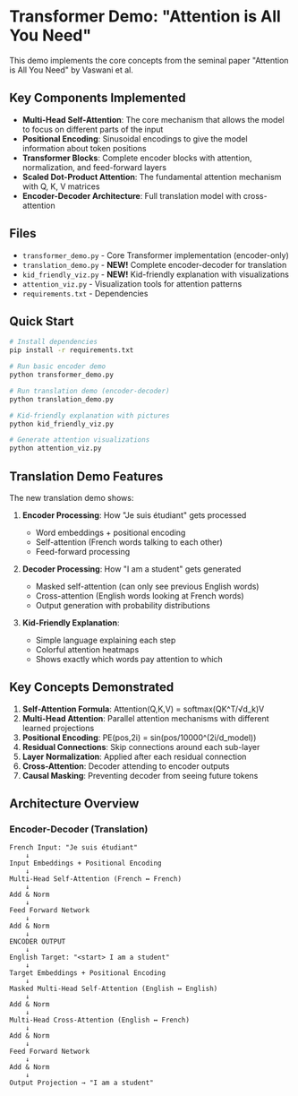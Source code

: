 # Transformer Demo: "Attention is All You Need"

This demo implements the core concepts from the seminal paper "Attention is All You Need" by Vaswani et al.

## Key Components Implemented

- **Multi-Head Self-Attention**: The core mechanism that allows the model to focus on different parts of the input
- **Positional Encoding**: Sinusoidal encodings to give the model information about token positions
- **Transformer Blocks**: Complete encoder blocks with attention, normalization, and feed-forward layers
- **Scaled Dot-Product Attention**: The fundamental attention mechanism with Q, K, V matrices
- **Encoder-Decoder Architecture**: Full translation model with cross-attention

## Files

- `transformer_demo.py` - Core Transformer implementation (encoder-only)
- `translation_demo.py` - **NEW!** Complete encoder-decoder for translation
- `kid_friendly_viz.py` - **NEW!** Kid-friendly explanation with visualizations
- `attention_viz.py` - Visualization tools for attention patterns
- `requirements.txt` - Dependencies

## Quick Start

```bash
# Install dependencies
pip install -r requirements.txt

# Run basic encoder demo
python transformer_demo.py

# Run translation demo (encoder-decoder)
python translation_demo.py

# Kid-friendly explanation with pictures
python kid_friendly_viz.py

# Generate attention visualizations
python attention_viz.py
```

## Translation Demo Features

The new translation demo shows:

1. **Encoder Processing**: How "Je suis étudiant" gets processed
   - Word embeddings + positional encoding
   - Self-attention (French words talking to each other)
   - Feed-forward processing

2. **Decoder Processing**: How "I am a student" gets generated
   - Masked self-attention (can only see previous English words)
   - Cross-attention (English words looking at French words)
   - Output generation with probability distributions

3. **Kid-Friendly Explanation**: 
   - Simple language explaining each step
   - Colorful attention heatmaps
   - Shows exactly which words pay attention to which

## Key Concepts Demonstrated

1. **Self-Attention Formula**: Attention(Q,K,V) = softmax(QK^T/√d_k)V
2. **Multi-Head Attention**: Parallel attention mechanisms with different learned projections
3. **Positional Encoding**: PE(pos,2i) = sin(pos/10000^(2i/d_model))
4. **Residual Connections**: Skip connections around each sub-layer
5. **Layer Normalization**: Applied after each residual connection
6. **Cross-Attention**: Decoder attending to encoder outputs
7. **Causal Masking**: Preventing decoder from seeing future tokens

## Architecture Overview

### Encoder-Decoder (Translation)
```
French Input: "Je suis étudiant"
    ↓
Input Embeddings + Positional Encoding
    ↓
Multi-Head Self-Attention (French ↔ French)
    ↓
Add & Norm
    ↓
Feed Forward Network
    ↓
Add & Norm
    ↓
ENCODER OUTPUT
    ↓
English Target: "<start> I am a student"
    ↓
Target Embeddings + Positional Encoding
    ↓
Masked Multi-Head Self-Attention (English ↔ English)
    ↓
Add & Norm
    ↓
Multi-Head Cross-Attention (English ↔ French)
    ↓
Add & Norm
    ↓
Feed Forward Network
    ↓
Add & Norm
    ↓
Output Projection → "I am a student"
```
